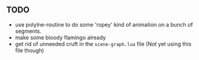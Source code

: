 TODO
-------

- use polylne-routine to do some 'ropey' kind of animation on a bunch of segments.
- make some bloody flamingo already
- get rid of unneeded cruft in the `scene-graph.lua` file (Not yet using this file though)
